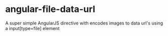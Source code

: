 angular-file-data-url
=====================

A super simple AngularJS directive with encodes images to data url's using a input[type=file] element

